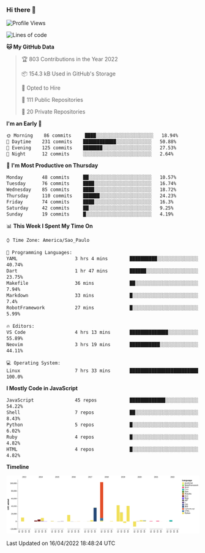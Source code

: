 ### Hi there 👋

<!--START_SECTION:waka-->
![Profile Views](http://img.shields.io/badge/Profile%20Views-0-blue)

![Lines of code](https://img.shields.io/badge/From%20Hello%20World%20I%27ve%20Written-294%20Thousand%20lines%20of%20code-blue)

**🐱 My GitHub Data** 

> 🏆 803 Contributions in the Year 2022
 > 
> 📦 154.3 kB Used in GitHub's Storage 
 > 
> 💼 Opted to Hire
 > 
> 📜 111 Public Repositories 
 > 
> 🔑 20 Private Repositories  
 > 
**I'm an Early 🐤** 

```text
🌞 Morning    86 commits     ████░░░░░░░░░░░░░░░░░░░░░   18.94% 
🌆 Daytime    231 commits    ████████████░░░░░░░░░░░░░   50.88% 
🌃 Evening    125 commits    ███████░░░░░░░░░░░░░░░░░░   27.53% 
🌙 Night      12 commits     ░░░░░░░░░░░░░░░░░░░░░░░░░   2.64%

```
📅 **I'm Most Productive on Thursday** 

```text
Monday       48 commits     ██░░░░░░░░░░░░░░░░░░░░░░░   10.57% 
Tuesday      76 commits     ████░░░░░░░░░░░░░░░░░░░░░   16.74% 
Wednesday    85 commits     ████░░░░░░░░░░░░░░░░░░░░░   18.72% 
Thursday     110 commits    ██████░░░░░░░░░░░░░░░░░░░   24.23% 
Friday       74 commits     ████░░░░░░░░░░░░░░░░░░░░░   16.3% 
Saturday     42 commits     ██░░░░░░░░░░░░░░░░░░░░░░░   9.25% 
Sunday       19 commits     █░░░░░░░░░░░░░░░░░░░░░░░░   4.19%

```


📊 **This Week I Spent My Time On** 

```text
⌚︎ Time Zone: America/Sao_Paulo

💬 Programming Languages: 
YAML                     3 hrs 4 mins        ██████████░░░░░░░░░░░░░░░   40.74% 
Dart                     1 hr 47 mins        ██████░░░░░░░░░░░░░░░░░░░   23.75% 
Makefile                 36 mins             ██░░░░░░░░░░░░░░░░░░░░░░░   7.94% 
Markdown                 33 mins             █░░░░░░░░░░░░░░░░░░░░░░░░   7.4% 
RobotFramework           27 mins             █░░░░░░░░░░░░░░░░░░░░░░░░   5.99%

🔥 Editors: 
VS Code                  4 hrs 13 mins       ██████████████░░░░░░░░░░░   55.89% 
Neovim                   3 hrs 19 mins       ███████████░░░░░░░░░░░░░░   44.11%

💻 Operating System: 
Linux                    7 hrs 33 mins       █████████████████████████   100.0%

```

**I Mostly Code in JavaScript** 

```text
JavaScript               45 repos            █████████████░░░░░░░░░░░░   54.22% 
Shell                    7 repos             ██░░░░░░░░░░░░░░░░░░░░░░░   8.43% 
Python                   5 repos             █░░░░░░░░░░░░░░░░░░░░░░░░   6.02% 
Ruby                     4 repos             █░░░░░░░░░░░░░░░░░░░░░░░░   4.82% 
HTML                     4 repos             █░░░░░░░░░░░░░░░░░░░░░░░░   4.82%

```


**Timeline**

![Chart not found](https://raw.githubusercontent.com/jampow/jampow/master/charts/bar_graph.png) 


 Last Updated on 16/04/2022 18:48:24 UTC
<!--END_SECTION:waka-->
